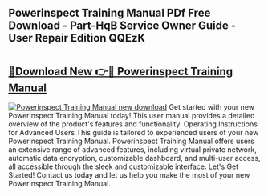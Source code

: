 ## Powerinspect Training Manual PDf Free Download - Part-HqB Service Owner Guide - User Repair Edition QQEzK

# <h2><a href="http://bc98496.oget.top/?id=Powerinspect+Training+Manual">🔗Download New 👉🔴 Powerinspect Training Manual</a></h2>

[![Powerinspect Training Manual new download](https://i.imgur.com/5g1atiW.png)](http://bc98496.oget.top/?id=Powerinspect+Training+Manual)
Get started with your new Powerinspect Training Manual today! This user manual provides a detailed overview of the product's features and functionality. Operating Instructions for Advanced Users This guide is tailored to experienced users of your new Powerinspect Training Manual. Powerinspect Training Manual offers users an extensive range of advanced features, including virtual private network, automatic data encryption, customizable dashboard, and multi-user access, all accessible through the sleek and customizable interface. Let's Get Started! Contact us today and let us help you make the most of your new Powerinspect Training Manual.
